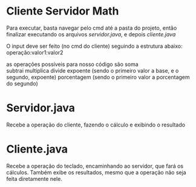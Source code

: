 # Cliente Servidor Math 
Para executar, basta navegar pelo cmd até a pasta do projeto, então finalizar executando os arquivos *servidor.java*, e depois *cliente.java*

O input deve ser feito (no cmd do cliente) seguindo a estrutura abaixo:
  operação:valor1:valor2

  as operações possíveis para nosso código são
    soma<br>
    subtrai
    multiplica
    divide
    expoente (sendo o primeiro valor a base, e o segundo, expoente)
    porcentagem (sendo o primeiro valor a porcentagem do segundo)
  

# Servidor.java
  Recebe a operação do cliente, fazendo o cálculo e exibindo o resultado
# Cliente.java
  Recebe a operação do teclado, encaminhando ao servidor, que fará os cálculos. Também exibe os resultados, mesmo que a operação não seja feita diretamente nele.
